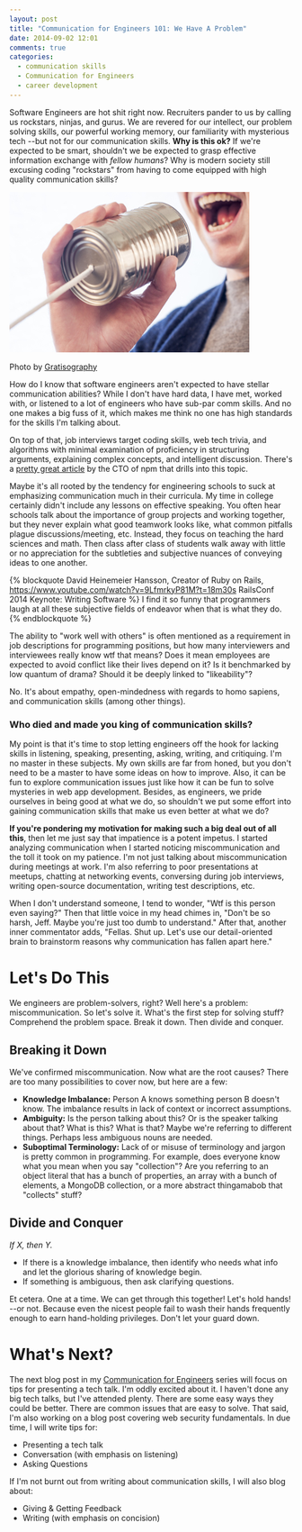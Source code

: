 ```yaml
---
layout: post
title: "Communication for Engineers 101: We Have A Problem"
date: 2014-09-02 12:01
comments: true
categories:
  - communication skills
  - Communication for Engineers
  - career development
---
```

Software Engineers are hot shit right now. Recruiters pander to us by calling us rockstars, ninjas, and gurus. We are revered for our intellect, our problem solving skills, our powerful working memory, our familiarity with mysterious tech --but not for our communication skills. **Why is this ok?** If we're expected to be smart, shouldn't we be expected to grasp effective information exchange with *fellow humans*? Why is modern society still excusing coding "rockstars" from having to come equipped with high quality communication skills?

![Tin Can Tech](/images/20140902/tin_can_walkies.jpg)

<p class="my-caption">Photo by <a href="http://gratisography.com/">Gratisography</a></p>

How do I know that software engineers aren't expected to have stellar communication abilities? While I don't have hard data, I have met, worked with, or listened to a lot of engineers who have sub-par comm skills. And no one makes a big fuss of it, which makes me think no one has high standards for the skills I'm talking about.

On top of that, job interviews target coding skills, web tech trivia, and algorithms with minimal examination of proficiency in structuring arguments, explaining complex concepts, and intelligent discussion. There's a [pretty great article](http://qz.com/258066/this-is-why-you-dont-hire-good-developers/) by the CTO of npm that drills into this topic.

Maybe it's all rooted by the tendency for engineering schools to suck at emphasizing communication much in their curricula. My time in college certainly didn't include any lessons on effective speaking. You often hear schools talk about the importance of group projects and working together, but they never explain what good teamwork looks like, what common pitfalls plague discussions/meeting, etc. Instead, they focus on teaching the hard sciences and math. Then class after class of students walk away with little or no appreciation for the subtleties and subjective nuances of conveying ideas to one another.

{% blockquote David Heinemeier Hansson, Creator of Ruby on Rails, https://www.youtube.com/watch?v=9LfmrkyP81M?t=18m30s RailsConf 2014 Keynote: Writing Software %}
I find it so funny that programmers laugh at all these subjective fields of endeavor when that is what they do.
{% endblockquote %}

The ability to "work well with others" is often mentioned as a requirement in job descriptions for programming positions, but how many interviewers and interviewees really know wtf that means? Does it mean employees are expected to avoid conflict like their lives depend on it? Is it benchmarked by low quantum of drama? Should it be deeply linked to "likeability"?

No. It's about empathy, open-mindedness with regards to homo sapiens, and communication skills (among other things).

### Who died and made you king of communication skills?

My point is that it's time to stop letting engineers off the hook for lacking skills in listening, speaking, presenting, asking, writing, and critiquing. I'm no master in these subjects. My own skills are far from honed, but you don't need to be a master to have some ideas on how to improve. Also, it can be fun to explore communication issues just like how it can be fun to solve mysteries in web app development. Besides, as engineers, we pride ourselves in being good at what we do, so shouldn't we put some effort into gaining communication skills that make us even better at what we do?

**If you're pondering my motivation for making such a big deal out of all this**, then let me just say that impatience is a potent impetus. I started analyzing communication when I started noticing miscommunication and the toll it took on my patience. I'm not just talking about miscommunication during meetings at work. I'm also referring to poor presentations at meetups, chatting at networking events, conversing during job interviews, writing open-source documentation, writing test descriptions, etc.

When I don't understand someone, I tend to wonder, "Wtf is this person even saying?" Then that little voice in my head chimes in, "Don't be so harsh, Jeff. Maybe you're just too dumb to understand." After that, another inner commentator adds, "Fellas. Shut up. Let's use our detail-oriented brain to brainstorm reasons why communication has fallen apart here."

# Let's Do This

We engineers are problem-solvers, right? Well here's a problem: miscommunication. So let's solve it. What's the first step for solving stuff? Comprehend the problem space. Break it down. Then divide and conquer.

## Breaking it Down

We've confirmed miscommunication. Now what are the root causes? There are too many possibilities to cover now, but here are a few:

- **Knowledge Imbalance:** Person A knows something person B doesn't know. The imbalance results in lack of context or incorrect assumptions.
- **Ambiguity:** Is the person talking about this? Or is the speaker talking about that? What is this? What is that? Maybe we're referring to different things. Perhaps less ambiguous nouns are needed.
- **Suboptimal Terminology:** Lack of or misuse of terminology and jargon is pretty common in programming. For example, does everyone know what you mean when you say "collection"? Are you referring to an object literal that has a bunch of properties, an array with a bunch of elements, a MongoDB collection, or a more abstract thingamabob that "collects" stuff?

## Divide and Conquer

*If X, then Y.*

- If there is a knowledge imbalance, then identify who needs what info and let the glorious sharing of knowledge begin.
- If something is ambiguous, then ask clarifying questions.

Et cetera. One at a time. We can get through this together! Let's hold hands! --or not. Because even the nicest people fail to wash their hands frequently enough to earn hand-holding privileges. Don't let your guard down.

# What's Next?

The next blog post in my [Communication for Engineers](/blog/categories/communication-for-engineers/) series will focus on tips for presenting a tech talk. I'm oddly excited about it. I haven't done any big tech talks, but I've attended plenty. There are some easy ways they could be better. There are common issues that are easy to solve. That said, I'm also working on a blog post covering web security fundamentals. In due time, I will write tips for:

- Presenting a tech talk
- Conversation (with emphasis on listening)
- Asking Questions

If I'm not burnt out from writing about communication skills, I will also blog about:

- Giving & Getting Feedback
- Writing (with emphasis on concision)
